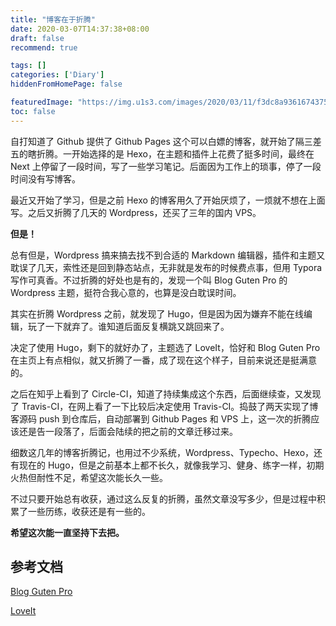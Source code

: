 ```yaml
---
title: "博客在于折腾"
date: 2020-03-07T14:37:38+08:00
draft: false
recommend: true

tags: []
categories: ['Diary']
hiddenFromHomePage: false

featuredImage: "https://img.u1s3.com/images/2020/03/11/f3dc8a9361674375b44d09deea00f0b1.jpg"
toc: false
---
```


自打知道了 Github 提供了 Github Pages 这个可以白嫖的博客，就开始了隔三差五的瞎折腾。一开始选择的是 Hexo，在主题和插件上花费了挺多时间，最终在 Next 上停留了一段时间，写了一些学习笔记。后面因为工作上的琐事，停了一段时间没有写博客。

<!--more-->

最近又开始了学习，但是之前 Hexo 的博客用久了开始厌烦了，一烦就不想在上面写。之后又折腾了几天的 Wordpress，还买了三年的国内 VPS。

**但是！**

总有但是，Wordpress 搞来搞去找不到合适的 Markdown 编辑器，插件和主题又耽误了几天，索性还是回到静态站点，无非就是发布的时候费点事，但用 Typora 写作可真香。不过折腾的好处也是有的，发现一个叫 Blog Guten Pro 的 Wordpress 主题，挺符合我心意的，也算是没白耽误时间。

其实在折腾 Wordpress 之前，就发现了 Hugo，但是因为因为嫌弃不能在线编辑，玩了一下就弃了。谁知道后面反复横跳又跳回来了。

决定了使用 Hugo，剩下的就好办了，主题选了 LoveIt，恰好和 Blog Guten Pro 在主页上有点相似，就又折腾了一番，成了现在这个样子，目前来说还是挺满意的。

之后在知乎上看到了 Circle-CI，知道了持续集成这个东西，后面继续查，又发现了 Travis-CI，在网上看了一下比较后决定使用 Travis-CI。捣鼓了两天实现了博客源码 push 到仓库后，自动部署到 Github Pages 和 VPS 上，这一次的折腾应该还是告一段落了，后面会陆续的把之前的文章迁移过来。

细数这几年的博客折腾记，也用过不少系统，Wordpress、Typecho、Hexo，还有现在的 Hugo，但是之前基本上都不长久，就像我学习、健身、练字一样，初期火热但耐性不足，希望这次能长久一些。

不过只要开始总有收获，通过这么反复的折腾，虽然文章没写多少，但是过程中积累了一些历练，收获还是有一些的。

**希望这次能一直坚持下去把。**

## 参考文档

[Blog Guten Pro](https://wp-points.com/themes/blog-guten-pro/)

[LoveIt](https://github.com/dillonzq/LoveIt)